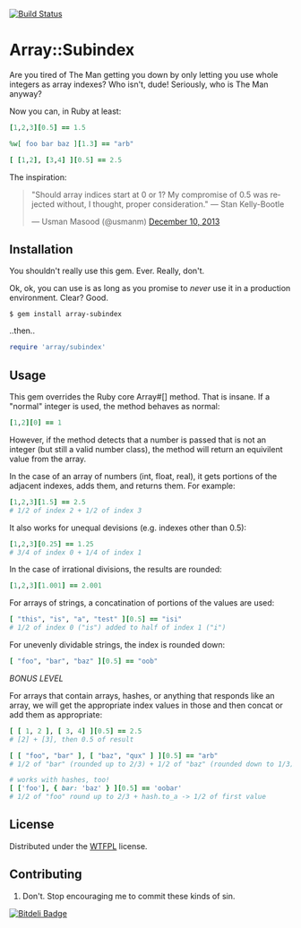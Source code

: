 [![Build Status](https://travis-ci.org/xunker/array-subindex.png?branch=master)](https://travis-ci.org/xunker/array-subindex)
# Array::Subindex

Are you tired of The Man getting you down by only letting you use whole
integers as array indexes? Who isn't, dude! Seriously, who is The Man anyway?

Now you can, in Ruby at least:

```ruby
[1,2,3][0.5] == 1.5

%w[ foo bar baz ][1.3] == "arb"

[ [1,2], [3,4] ][0.5] == 2.5
``` 

The inspiration:

<blockquote class="twitter-tweet" lang="en"><p>&quot;Should array indices start at 0 or 1? My compromise of 0.5 was rejected without, I thought, proper consideration.&quot; — Stan Kelly-Bootle</p>&mdash; Usman Masood (@usmanm) <a href="https://twitter.com/usmanm/statuses/410449694603485184">December 10, 2013</a></blockquote><script async src="//platform.twitter.com/widgets.js" charset="utf-8"></script>

## Installation

You shouldn't really use this gem. Ever. Really, don't.

Ok, ok, you can use is as long as you promise to *never* use it in a
production environment. Clear?  Good.

    $ gem install array-subindex

..then..

```ruby
require 'array/subindex'
```

## Usage

This gem overrides the Ruby core Array#[] method. That is insane. If a
"normal" integer is used, the method behaves as normal:

```ruby
[1,2][0] == 1
```

However, if the method detects that a number is passed that is not an integer
(but still a valid number class), the method will return an equivilent value
from the array.

In the case of an array of numbers (int, float, real), it gets portions of the
adjacent indexes, adds them, and returns them. For example:

```ruby
[1,2,3][1.5] == 2.5
# 1/2 of index 2 + 1/2 of index 3
```

It also works for unequal devisions (e.g. indexes other than 0.5):

```ruby
[1,2,3][0.25] == 1.25
# 3/4 of index 0 + 1/4 of index 1
```

In the case of irrational divisions, the results are rounded:

```ruby
[1,2,3][1.001] == 2.001
```

For arrays of strings, a concatination of portions of the values are used:

```ruby
[ "this", "is", "a", "test" ][0.5] == "isi"
# 1/2 of index 0 ("is") added to half of index 1 ("i")
```

For unevenly dividable strings, the index is rounded down:

```ruby
[ "foo", "bar", "baz" ][0.5] == "oob"
```

_BONUS LEVEL_

For arrays that contain arrays, hashes, or anything that responds like an
array, we will get the appropriate index values in those and then concat
or add them as appropriate:

```ruby
[ [ 1, 2 ], [ 3, 4] ][0.5] == 2.5
# [2] + [3], then 0.5 of result

[ [ "foo", "bar" ], [ "baz", "qux" ] ][0.5] == "arb"
# 1/2 of "bar" (rounded up to 2/3) + 1/2 of "baz" (rounded down to 1/3)

# works with hashes, too!
[ ['foo'], { bar: 'baz' } ][0.5] == 'oobar'
# 1/2 of "foo" round up to 2/3 + hash.to_a -> 1/2 of first value
```

## License

Distributed under the [WTFPL](https://github.com/rlespinasse/WTFPL) license.

## Contributing

1. Don't. Stop encouraging me to commit these kinds of sin.

[![Bitdeli Badge](https://d2weczhvl823v0.cloudfront.net/xunker/array-subindex/trend.png)](https://bitdeli.com/free "Bitdeli Badge")

